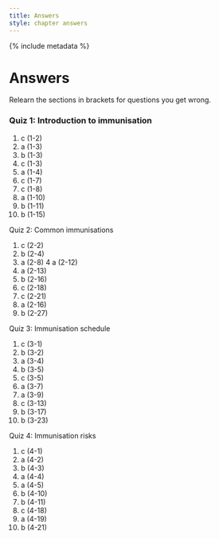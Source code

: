 ```yaml
---
title: Answers
style: chapter answers
---
```


{% include metadata %}

# Answers

Relearn the sections in brackets for questions you get wrong.

### Quiz 1: Introduction to immunisation

1.  c (1-2)
2.  a (1-3)
3.  b (1-3)
4.  c (1-3)
5.  a (1-4)
6.  c (1-7)
7.  c (1-8)
8.  a (1-10)
9.  b (1-11)
10. b (1-15)

Quiz 2: Common immunisations

1.  c (2-2)
2.  b (2-4)
3.  a (2-8)
4   a (2-12)
5.  a (2-13)
6.  b (2-16)
7.  c (2-18)
8.  c (2-21)
9.  a (2-16)
10. b (2-27)

Quiz 3: Immunisation schedule

1.  c (3-1)
2.  b (3-2)
3.  a (3-4)
4.  b (3-5)
5.  c (3-5)
6.  a (3-7)
7.  a (3-9)
8.  c (3-13)
9.  b (3-17)
10. b (3-23)

Quiz 4: Immunisation risks

1.  c (4-1)
2.  a (4-2)
3.  b (4-3)
4.  a (4-4)
5.  a (4-5)
6.  b (4-10)
7.  b (4-11)
8.  c (4-18)
9.  a (4-19)
10. b (4-21)
